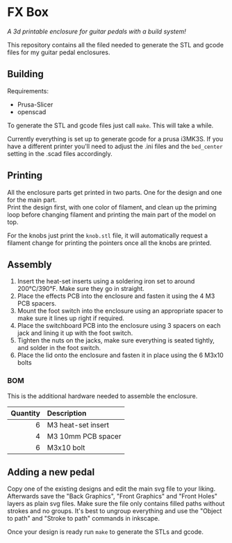 # FX Box

_A 3d printable enclosure for guitar pedals with a build system!_

This repository contains all the filed needed to generate the STL and gcode files for my guitar pedal enclosures.

## Building

Requirements:
* Prusa-Slicer
* openscad

To generate the STL and gcode files just call `make`. This will take a while.

Currently everything is set up to generate gcode for a prusa i3MK3S.
If you have a different printer you'll need to adjust the .ini files and the `bed_center` setting in the .scad files accordingly.


## Printing

All the enclosure parts get printed in two parts. One for the design and one for the main part.  
Print the design first, with one color of filament, and clean up the priming loop before changing filament and printing the main part of the model on top.

For the knobs just print the `knob.stl` file, it will automatically request a filament change for printing the pointers once all the knobs are printed.


## Assembly

1. Insert the heat-set inserts using a soldering iron set to around 200°C/390°F. Make sure they go in straight.
2. Place the effects PCB into the enclosure and fasten it using the 4 M3 PCB spacers.
3. Mount the foot switch into the enclosure using an appropriate spacer to make sure it lines up right if required.
4. Place the switchboard PCB into the enclosure using 3 spacers on each jack and lining it up with the foot switch.
5. Tighten the nuts on the jacks, make sure everything is seated tightly, and solder in the foot switch.
6. Place the lid onto the enclosure and fasten it in place using the 6 M3x10 bolts

### BOM

This is the additional hardware needed to assemble the enclosure.

| Quantity | Description        |
| -------: | :----------------- |
| 6        | M3 heat-set insert |
| 4        | M3 10mm PCB spacer |
| 6        | M3x10 bolt         |



## Adding a new pedal

Copy one of the existing designs and edit the main svg file to your liking.  
Afterwards save the "Back Graphics", "Front Graphics" and "Front Holes" layers as plain svg files.
Make sure the file only contains filled paths without strokes and no groups.
It's best to ungroup everything and use the "Object to path" and "Stroke to path" commands in inkscape.

Once your design is ready run `make` to generate the STLs and gcode.